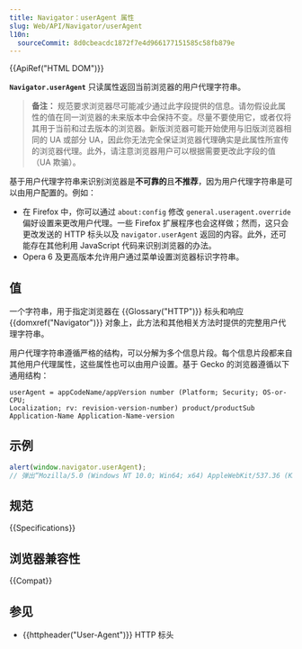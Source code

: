 ```yaml
---
title: Navigator：userAgent 属性
slug: Web/API/Navigator/userAgent
l10n:
  sourceCommit: 8d0cbeacdc1872f7e4d966177151585c58fb879e
---
```


{{ApiRef("HTML DOM")}}

**`Navigator.userAgent`** 只读属性返回当前浏览器的用户代理字符串。

> **备注：** 规范要求浏览器尽可能减少通过此字段提供的信息。请勿假设此属性的值在同一浏览器的未来版本中会保持不变。尽量不要使用它，或者仅将其用于当前和过去版本的浏览器。新版浏览器可能开始使用与旧版浏览器相同的 UA 或部分 UA，因此你无法完全保证浏览器代理确实是此属性所宣传的浏览器代理。此外，请注意浏览器用户可以根据需要更改此字段的值（UA 欺骗）。

基于用户代理字符串来识别浏览器是**不可靠的**且**不推荐**，因为用户代理字符串是可以由用户配置的。例如：

- 在 Firefox 中，你可以通过 `about:config` 修改 `general.useragent.override` 偏好设置来更改用户代理。一些 Firefox 扩展程序也会这样做；然而，这只会更改发送的 HTTP 标头以及 `navigator.userAgent` 返回的内容。此外，还可能存在其他利用 JavaScript 代码来识别浏览器的办法。
- Opera 6 及更高版本允许用户通过菜单设置浏览器标识字符串。

## 值

一个字符串，用于指定浏览器在 {{Glossary("HTTP")}} 标头和响应 {{domxref("Navigator")}} 对象上，此方法和其他相关方法时提供的完整用户代理字符串。

用户代理字符串遵循严格的结构，可以分解为多个信息片段。每个信息片段都来自其他用户代理属性，这些属性也可以由用户设置。基于 Gecko 的浏览器遵循以下通用结构：

```plain
userAgent = appCodeName/appVersion number (Platform; Security; OS-or-CPU;
Localization; rv: revision-version-number) product/productSub
Application-Name Application-Name-version
```

## 示例

```js
alert(window.navigator.userAgent);
// 弹出“Mozilla/5.0 (Windows NT 10.0; Win64; x64) AppleWebKit/537.36 (KHTML, like Gecko) Chrome/123.0.0.0 Safari/537.36”
```

## 规范

{{Specifications}}

## 浏览器兼容性

{{Compat}}

## 参见

- {{httpheader("User-Agent")}} HTTP 标头
